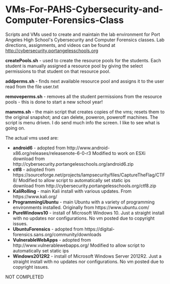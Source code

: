 # VMs-For-PAHS-Cybersecurity-and-Computer-Forensics-Class
Scripts and VMs used to create and maintain the lab environment for Port Angeles High School's Cybersecurity and Computer Forensics classes.  Lab directions, assignments, and videos can be found at http://cybersecurity.portangelesschools.org

<b>createPools.sh</b> - used to create the resource pools for the students.  Each student is manually assigned a resource pool by giving the select permissions to that student on that resource pool.

<b>addperms.sh</b> - finds next available resource pool and assigns it to the user read from the file user.txt

<b>removeperms.sh</b> - removes all the student permissions from the resource pools - this is done to start a new school year!

<b>manvms.sh</b> - the main script that creates copies of the vms; resets them to the original snapshot; and can delete, poweron, poweroff machines.  The script is menu driven.  I do send much info the screen.  I like to see what is going on.

The actual vms used are:

<ul>
   <li><b>android6</b> - adopted from http://www.android-x86.org/releases/releasenote-6-0-r3 Modified to work on ESXi<br>
   download from http://cybersecurity.portangelesschools.org/android6.zip<br></li>
   
   <li><b>ctf8</b> - adopted from https://sourceforge.net/projects/lampsecurity/files/CaptureTheFlag/CTF8/  Modified to allow script to automatically set static ips<br>
   download from http://cybersecurity.portangelesschools.org/ctf8.zip<br></li>
   
   <li><b>KaliRolling</b> - main Kali install with various updates. From https://www.kali.org/<br></li>
   
   <li><b>ProgrammingUbuntu</b> - main Ubuntu with a variety of programming environments installed. Originally from https://www.ubuntu.com/<br></li>
   
   <li><b>PureWindows10</b> - install of Microsoft Windows 10. Just a straight install with no updates nor configurations. No vm posted due to copyright issues.<br></li>
   
   <li><b>UbuntuForensics</b> - adopted from https://digital-forensics.sans.org/community/downloads<br></li>
   
   <li><b>VulnerableWebApps</b> - adopted from http://www.vulnerablewebapps.org/ Modified to allow script to automatically set static ips<br></li>
   
   <li><b>Windows2012R2</b> - install of Microsoft Windows Server 2012R2. Just a straight install with no updates nor configurations. No vm posted due to copyright issues.<br></li>
</ul>

NOT COMPLETED
